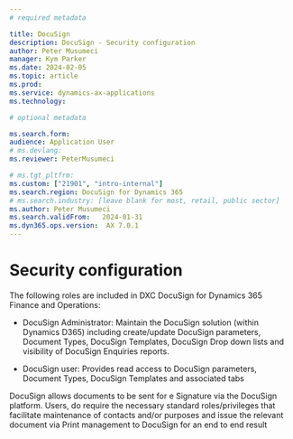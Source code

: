 ```yaml
---
# required metadata

title: DocuSign
description: DocuSign - Security configuration
author: Peter Musumeci
manager: Kym Parker
ms.date: 2024-02-05
ms.topic: article
ms.prod: 
ms.service: dynamics-ax-applications
ms.technology: 

# optional metadata

ms.search.form:  
audience: Application User
# ms.devlang: 
ms.reviewer: PeterMusumeci

# ms.tgt_pltfrm: 
ms.custom: ["21901", "intro-internal"]
ms.search.region: DocuSign for Dynamics 365
# ms.search.industry: [leave blank for most, retail, public sector]
ms.author: Peter Musumeci
ms.search.validFrom:   2024-01-31
ms.dyn365.ops.version:  AX 7.0.1
---
```


# Security configuration

The following roles are included in DXC DocuSign for Dynamics 365 Finance and Operations:
 
  - DocuSign Administrator: Maintain the DocuSign solution (within Dynamics D365) including create/update DocuSign parameters, Document Types, DocuSign Templates, DocuSign Drop down lists and visibility of DocuSign Enquiries reports.
    
  - DocuSign user: Provides read access to DocuSign parameters, Document Types, DocuSign Templates and associated tabs

DocuSign allows documents to be sent for e Signature via the DocuSign platform. Users, do require the necessary standard roles/privileges that facilitate maintenance of contacts and/or purposes and issue the relevant document via Print management to DocuSign for an end to end result




